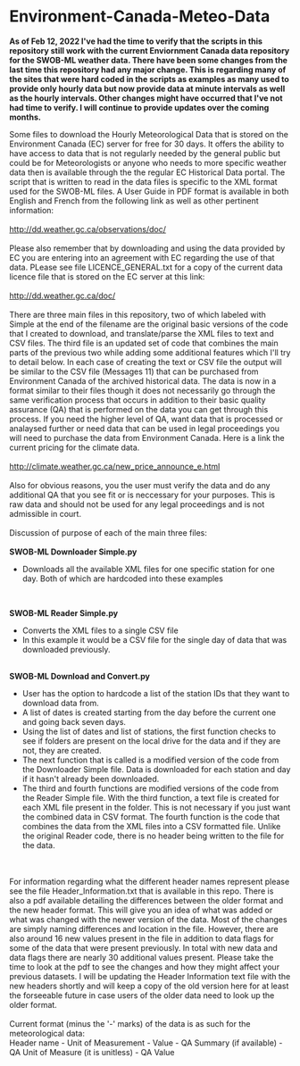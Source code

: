 # Environment-Canada-Meteo-Data
<b> As of Feb 12, 2022 I've had the time to verify that the scripts in this repository still work with the current Enviornment Canada
data repository for the SWOB-ML weather data. There have been some changes from the last time this repository had any major change. 
This is regarding many of the sites that were hard coded in the scripts as examples as many used to provide only hourly data but now
provide data at minute intervals as well as the hourly intervals. Other changes might have occurred that I've not had time to verify.
I will continue to provide updates over the coming months.</b>

Some files to download the Hourly Meteorological Data that is stored on the Environment Canada (EC) server for free for 30 days. 
It offers the ability to have access to data that is not regularly needed by the general public but could be for Meteorologists 
or anyone who needs to more specific weather data then is available through the the regular EC Historical Data portal. The script 
that is written to read in the data files is specific to the XML format used for the SWOB-ML files. A User Guide in PDF format is 
available in both English and French from the following link as well as other pertinent information:
<br>
<br>
http://dd.weather.gc.ca/observations/doc/
<br>
<br>
Please also remember that by downloading and using the data provided by EC you are entering into an agreement with EC regarding the 
use of that data. PLease see file LICENCE_GENERAL.txt for a copy of the current data licence file that is stored on the EC server
at this link: 
<br>
<br>
http://dd.weather.gc.ca/doc/
<br>
<br>
There are three main files in this repository, two of which labeled with Simple at the end of the filename are the original basic
versions of the code that I created to download, and translate/parse the XML files to text and CSV files. The third file is an updated
set of code that combines the main parts of the previous two while adding some additional features which I'll try to detail below.
In each case of creating the text or CSV file the output will be similar to the CSV file (Messages 11) that can be purchased from
Environment Canada of the archived historical data. The data is now in a format similar to their files though it does not necessarily
go through the same verification process that occurs in addition to their basic quality assurance (QA) that is performed on the data 
you can get through this process. If you need the higher level of QA, want data that is processed or analaysed further or need data that 
can be used in legal proceedings you will need to purchase the data from Environment Canada. Here is a link the current pricing for
the climate data.
<br>
<br>
http://climate.weather.gc.ca/new_price_announce_e.html
<br>
<br>
Also for obvious reasons, you the user must verify the data and do any additional QA that you see fit or is neccessary for your
purposes. This is raw data and should not be used for any legal proceedings and is not admissible in court.
<br>
<br>
Discussion of purpose of each of the main three files:
<br>
<br>
<b>SWOB-ML Downloader Simple.py</b>
- Downloads all the available XML files for one specific station for one day. Both of which are hardcoded into these examples
<br>

<b>SWOB-ML Reader Simple.py</b>
- Converts the XML files to a single CSV file
- In this example it would be a CSV file for the single day of data that was downloaded previously.

<br>
<b>SWOB-ML Download and Convert.py</b>

- User has the option to hardcode a list of the station IDs that they want to download data from.
- A list of dates is created starting from the day before the current one and going back seven days.
- Using the list of dates and list of stations, the first function checks to see if folders are present on the local drive for the data
  and if they are not, they are created.
- The next function that is called is a modified version of the code from the Downloader Simple file. Data is downloaded for each 
  station and day if it hasn't already been downloaded.
- The third and fourth functions are modified versions of the code from the Reader Simple file. With the third function, a text file 
  is created for each XML file present in the folder. This is not necessary if you just want the combined data in CSV format. The fourth
  function is the code that combines the data from the XML files into a CSV formatted file. Unlike the original Reader code, there is no
  header being written to the file for the data.
<br>

<br>
For information regarding what the different header names represent please see the file Header_Information.txt that is available in this
repo. There is also a pdf available detailing the differences between the older format and the new header format. This will give you
an idea of what was added or what was changed with the newer version of the data. Most of the changes are simply naming differences and
location in the file. However, there are also around 16 new values present in the file in addition to data flags for some of the data
that were present previously. In total with new data and data flags there are nearly 30 additional values present. Please take the time
to look at the pdf to see the changes and how they might affect your previous datasets. I will be updating the Header Information text
file with the new headers shortly and will keep a copy of the old version here for at least the forseeable future in case users of the
older data need to look up the older format. <br>
<br>
Current format (minus the '-' marks) of the data is as such for the meteorological data:<br>
Header name - Unit of Measurement - Value - QA Summary (if available) - QA Unit of Measure (it is unitless) - QA Value<br>
<br>
